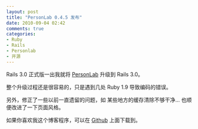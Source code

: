 ```yaml
---
layout: post
title: "PersonLab 0.4.5 发布"
date: 2010-09-04 02:42
comments: true
categories: 
- Ruby
- Rails
- Personlab
- 开源
---
```

<p>Rails 3.0 正式版一出我就将&nbsp;<a href="http://github.com/huacnlee/personlab" target="_blank">PersonLab</a>&nbsp;升级到 Rails 3.0。</p>
<p>整个升级过程还是很容易的，只是遇到几处 Ruby 1.9 导致编码的错误。</p>
<p>另外，修正了一些以前一直遗留的问题，如 某些地方的缓存清除不够干净... 也顺便改进了一下页面风格。</p>
<p>如果你喜欢我这个博客程序，可以在&nbsp;<a href="http://github.com/huacnlee/personlab" target="_blank">Github</a>&nbsp;上面下载到。</p>
<p>&nbsp;</p>
